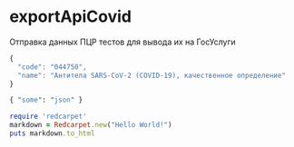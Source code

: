 # exportApiCovid
Отправка данных ПЦР тестов для вывода их на ГосУслуги
```javascript
{ 
  "code": "044750",
  "name": "Антитела SARS-CoV-2 (COVID-19), качественное определение"
}
```

```Perl
{ "some": "json" }
```


```Ruby
require 'redcarpet'
markdown = Redcarpet.new("Hello World!")
puts markdown.to_html
```
